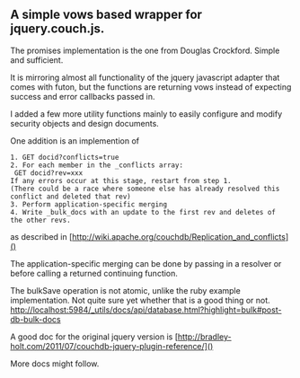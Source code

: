 A simple vows based wrapper for jquery.couch.js.
------

The promises implementation is the one from Douglas Crockford. Simple
and sufficient.

It is mirroring almost all functionality of the jquery javascript
adapter that comes with futon, but the functions are returning vows
instead of expecting success and error callbacks passed in.

I added a few more utility functions mainly to easily configure and modify
security objects and design documents.

One addition is an implemention of

	1. GET docid?conflicts=true
	2. For each member in the _conflicts array:
	 GET docid?rev=xxx
	If any errors occur at this stage, restart from step 1.
	(There could be a race where someone else has already resolved this
	conflict and deleted that rev)
	3. Perform application-specific merging
	4. Write _bulk_docs with an update to the first rev and deletes of
	the other revs.
	
as described in
[http://wiki.apache.org/couchdb/Replication_and_conflicts]()

The application-specific merging can be done by passing in a resolver
or before calling a returned continuing function.

The bulkSave operation is not atomic, unlike the ruby example
implementation.
Not quite sure yet whether that is a good thing or not. [http://localhost:5984/_utils/docs/api/database.html?highlight=bulk#post-db-bulk-docs]()

A good doc for the original jquery version is
[http://bradley-holt.com/2011/07/couchdb-jquery-plugin-reference/]()

More docs might follow.




